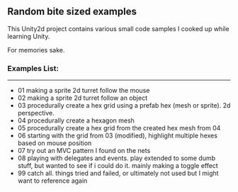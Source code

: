 ## Random bite sized examples
This Unity2d project contains various small code samples I cooked up while learning Unity.

For memories sake.


### Examples List:

---
- 01 making a sprite 2d turret follow the mouse
- 02 making a sprite 2d turret follow an object
- 03 procedurally create a hex grid using a prefab hex (mesh or sprite). 2d perspective.
- 04 procedurally create a hexagon mesh
- 05 procedurally create a hex grid from the created hex mesh from 04
- 06 starting with the grid from 03 (modified), highlight multiple hexes based on mouse position
- 07 try out an MVC pattern I found on the nets
- 08 playing with delegates and events. play extended to some dumb stuff, but wanted to see if i could do it. mainly making a toggle effect
- 99 catch all. things tried and failed, or ultimately not used but I might want to reference again